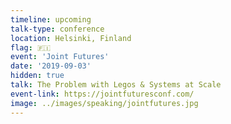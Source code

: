 ```yaml
---
timeline: upcoming
talk-type: conference
location: Helsinki, Finland
flag: 🇫🇮
event: 'Joint Futures'
date: '2019-09-03'
hidden: true
talk: The Problem with Legos & Systems at Scale
event-link: https://jointfuturesconf.com/
image: ../images/speaking/jointfutures.jpg
---
```

